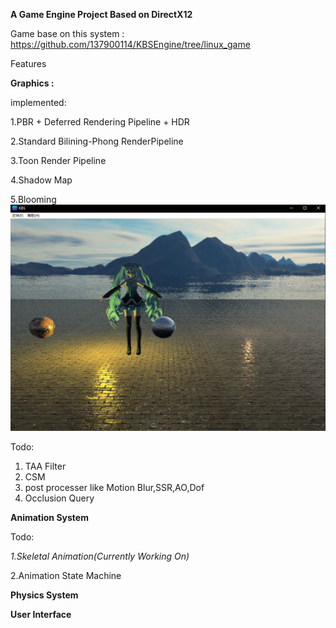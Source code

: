 **A Game Engine Project Based on DirectX12**

Game base on this system : https://github.com/137900114/KBSEngine/tree/linux_game

Features

**Graphics :**

implemented:

1.PBR + Deferred Rendering Pipeline + HDR

2.Standard Bilining-Phong RenderPipeline

3.Toon Render Pipeline

4.Shadow Map

5.Blooming![捕获](pic\捕获.PNG)



Todo:

1. TAA Filter
2. CSM
3. post processer like Motion Blur,SSR,AO,Dof
4. Occlusion Query

**Animation System**

Todo:

*1.Skeletal  Animation(Currently Working On)*

2.Animation State Machine

**Physics System**

**User Interface**

